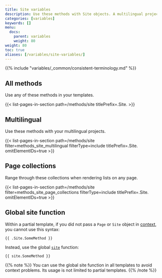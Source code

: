 ```yaml
---
title: Site variables
description: Use these methods with Site objects. A multilingual project will have two or more sites, one for each language.
categories: [variables]
keywords: []
menu:
  docs:
    parent: variables
    weight: 80
weight: 80
toc: true
aliases: [/variables/site-variables/]
---
```


{{% include "variables/_common/consistent-terminology.md" %}}

## All methods

Use any of these methods in your templates.

{{< list-pages-in-section path=/methods/site titlePrefix=.Site. >}}

## Multilingual

Use these methods with your multilingual projects.

{{< list-pages-in-section path=/methods/site filter=methods_site_multilingual filterType=include titlePrefix=.Site. omitElementIDs=true >}}

[`site`]: /functions/global/site/
[context]: /getting-started/glossary/#context
[configuration file]: /getting-started/configuration/

## Page collections

Range through these collections when rendering lists on any page.

{{< list-pages-in-section path=/methods/site filter=methods_site_page_collections filterType=include titlePrefix=.Site. omitElementIDs=true >}}

## Global site function

Within a partial template, if you did not pass a `Page` or `Site` object in [context], you cannot use this syntax:

```go-html-template
{{ .Site.SomeMethod }}
```

Instead, use the global [`site`] function:

```go-html-template
{{ site.SomeMethod }}
```

{{% note %}}
You can use the global site function in all templates to avoid context problems. Its usage is not limited to partial templates.
{{% /note %}}
